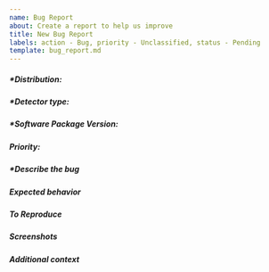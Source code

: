 ```yaml
---
name: Bug Report
about: Create a report to help us improve 
title: New Bug Report
labels: action - Bug, priority - Unclassified, status - Pending
template: bug_report.md
---
```


<!--  Check an option by - [x], Uncheck an option by - [ ] -->
<!-- Please preview to see your option has been selected -->

<!-- Please fill out everything with an *, as this report will be discarded otherwise -->

##### *Distribution: 
<!-- RHEL7, RHEL6, Fedora, etc -->


##### *Detector type: 
<!-- If applicable, Eiger, Jungfrau, Mythen3, Gotthard2, Gotthard, Moench, ChipTestBoard -->

##### *Software Package Version: 
<!-- developer, 4.2.0, 4.1.1, etc -->

##### Priority:
<!-- Super Low, Low, Medium, High, Super High -->

##### *Describe the bug
<!--  A clear and concise description of what the bug is -->

##### Expected behavior
<!--  A clear and concise description of what you expected to happen. -->

##### To Reproduce
<!--  Steps to reproduce the behavior: -->
<!--  1. Go to '...' -->
<!--  2. Click on '....' -->
<!--  3. Scroll down to '....' -->
<!--  4. See error -->

##### Screenshots
<!--  If applicable, add screenshots to help explain your problem. -->

##### Additional context
<!--  Add any other context about the problem here. -->
